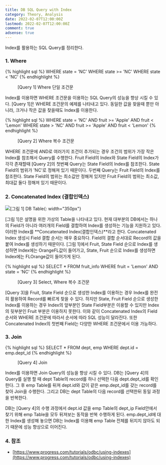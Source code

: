 ```yaml
---
title: DB SQL Query with Index
category: Theory, Analysis
date: 2022-02-07T12:00:00Z
lastmod: 2022-02-07T12:00:00Z
comment: true
adsense: true
---
```


Index를 활용하는 SQL Query를 정리한다.

### 1. Where

{% highlight sql %}
WHERE state = 'NC'
WHERE state >= 'NC'
WHERE state < 'NC'
{% endhighlight %}
<figure>
<figcaption class="caption">[Query 1] Where 단일 조건문</figcaption>
</figure>

Index를 이용하면 WHERE 조건문을 이용하는 SQL Query의 성능을 향상 시킬 수 있다. [Query 1]은 WHERE 조건문의 예제를 나타내고 있다. 동일한 값을 찾을때 뿐만 아니라, 크거나 작은 값을 찾을때도 Index를 이용한다.

{% highlight sql %}
WHERE state = 'NC' AND fruit >= 'Apple' AND fruit < 'Lemon'
WHERE state > 'NC' AND fruit >= 'Apple' AND fruit < 'Lemon'
{% endhighlight %}
<figure>
<figcaption class="caption">[Query 2] Where 복수 조건문</figcaption>
</figure>

WHERE 조건문에 AND로 여러가지 조건이 추가되는 경우 조건의 범위가 가장 작은 Index를 참조해서 Query를 수행한다. Fruit Field의 Index와 State Field의 Index가 각각 존재할때 [Query 2]의 첫번째 Query는 State Field의 Index를 참조한다. State Field의 범위가 'NC'로 정해져 있기 때문이다. 두번째 Query는 Fruit Field의 Index를 참조한다. State Field의 범위는 최소값만 정해져 있지만 Fruit Field의 범위는 최소값, 최대값 둘다 정해져 있기 때문이다.

### 2. Concatenated Index (결합인덱스)

![[그림 1] DB Table]({{site.baseurl}}/images/theory_analysis/DB_SQL_Query_Index/DB_Table.PNG){: width="350px"}

[그림 1]은 설명을 위한 가상의 Table을 나타내고 있다. 현재 대부분의 DB에서는 하나의 Field가 아니라 여러개의 Field를 결합하여 Index를 생성하는 기능을 지원하고 있다. 이러한 Index를 **Concatenated Index(결합인덱스)**라고 한다. Concatenated Index 생성시 Field 결합 순서는 매우 중요하다. Field의 결합 순서대로 Record의 값을 붙여 Index를 생성하기 때문이다. [그림 1]에서 Fruit, State Field 순으로 Index를 생성하면 Index에는 OrangeFL값이 들어가고, State, Fruit 순으로 Index를 생성하면 Index에는 FLOrange값이 들어가게 된다.

{% highlight sql %}
SELECT * FROM fruit_info WHERE fruit = 'Lemon' AND state = 'NC'
{% endhighlight %}
<figure>
<figcaption class="caption">[Query 3] Select, Where 복수 조건문</figcaption>
</figure>

[Query 3]을 Fruit, State Field 순으로 생성한 Index를 이용하는 경우 Index를 완전히 활용하여 Record를 빠르게 찾을 수 있다. 하지만 State, Fruit Field 순으로 생성한 Index를 이용하는 경우 Index의 앞부분인 State Field부분은 이용할 수 있지만 Index의 뒷부분인 Fruit 부분은 이용하지 못한다. 이와 같이 Concatenated Index의 Field 순서와 WHERE 조건문에 따라서 순서에 따라 SQL 성능이 달라진다. 또한 Concatenated Index의 첫번째 Field는 다양한 WHERE 조건문에서 이용 가능하다.

### 3. Join

{% highlight sql %}
SELECT * FROM dept, emp WHERE dept.id = emp.dept_id
{% endhighlight %}
<figure>
<figcaption class="caption">[Query 4] Join</figcaption>
</figure>

Index를 이용하면 Join Query의 성능을 향상 시킬 수 있다. DB는 [Query 4]의 Query를 실행 할 때 dept Table의 record를 하나 선택한 다음 dept.dept_id를 확인한다. 그 후 emp Table를 뒤져 dept.id와 값이 같은 emp.dept_id를 갖는 record를 찾아 Join을 수행한다. 그리고 DB는 dept Table의 다음 record를 선택한뒤 동일 과정을 반복한다.

DB는 [Query 4]의 수행 과정에서 dept.id 값을 emp Table의 dept_ip Field안에서 찾기 위해 emp Table을 모두 뒤져보는 동작을 반복 수행하게 된다. emp.dept_id에 대한 Index를 생성해 놓으면 DB는 Index를 이용해 emp Table 전체를 뒤지지 않아도 되기 때문에 성능 향상으로 이어진다.

### 4. 참조

* [https://www.progress.com/tutorials/odbc/using-indexes](https://www.progress.com/tutorials/odbc/using-indexes)